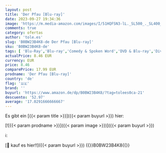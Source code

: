 ```yaml
---
layout: post
title: 'Der Pfau [Blu-ray]'
date: 2023-09-27 19:34:36
image: 'https://m.media-amazon.com/images/I/51HQFSN3-lL._SL500_._SL400_.jpg'
comments: true
category: ofertas
author: 'tole.es'
slug: 'B0BW23B4K8-de Der Pfau [Blu-ray]'
sku: 'B0BW23B4K8-de'
tags: [ 'Blu-Ray','Blu-ray','Comedy & Spoken Word','DVD & Blu-ray','Diverses','Featured Categories','Filme','Komödie & Unterhaltung','Musik Kategorien','Musik-CDs & Vinyl','Shops','🇩🇪', ]
actualPrice: 8.46 EUR
currency: EUR
price: 8.46
comparePrice: 17.99 EUR
prodname: 'Der Pfau [Blu-ray]'
country: 'de'
flag: '🇩🇪'
brand: ''
buyurl: 'https://www.amazon.de/dp/B0BW23B4K8/?tag=tolees0ca-21'
descuento: '52.97'
average: '17.0291666666667'
---
```


Es gibt ein [{{< param title >}}]({{< param buyurl >}}) hier:

[![{{< param prodname >}}]({{< param image >}})]({{< param buyurl >}})

ℹ️:


[🛒 kauf es hier!!]({{< param buyurl >}})
{{<world>}}B0BW23B4K8{{</world>}}
